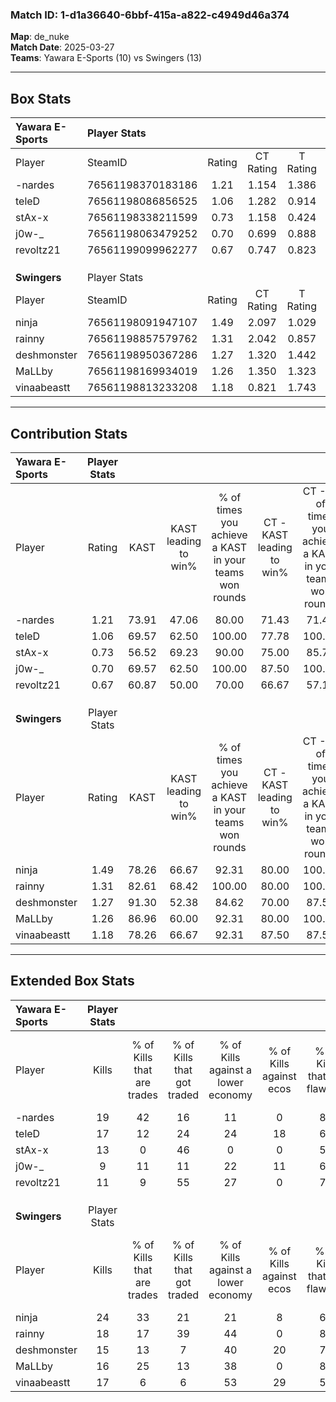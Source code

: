 ### Match ID: 1-d1a36640-6bbf-415a-a822-c4949d46a374  
**Map**: de_nuke  
**Match Date**: 2025-03-27  
**Teams**: Yawara E-Sports (10) vs Swingers (13)  

---  

## Box Stats  

| **Yawara E-Sports** | Player Stats      |        |           |          |       |      |       |         |        |      |     |
| :- | :- | :-: | :-: | :-: | :-: | :-: | :-: | :-: | :-: | :-: | :-: |
| Player              | SteamID           | Rating | CT Rating | T Rating | KAST  | ADR  | Kills | Assists | Deaths | K/D  | HS% |
| -nardes             | 76561198370183186 |  1.21  |   1.154   |  1.386   | 73.91 | 82.8 |  19   |    1    |   16   | 1.19 | 42  |
| teleD               | 76561198086856525 |  1.06  |   1.282   |  0.914   | 69.57 | 70.6 |  17   |    4    |   17   | 1.00 | 82  |
| stAx-x              | 76561198338211599 |  0.73  |   1.158   |  0.424   | 56.52 | 67.6 |  13   |    4    |   20   | 0.65 | 76  |
| j0w-_               | 76561198063479252 |  0.70  |   0.699   |  0.888   | 69.57 | 50.5 |   9   |    5    |   17   | 0.53 | 55  |
| revoltz21           | 76561199099962277 |  0.67  |   0.747   |  0.823   | 60.87 | 59.3 |  11   |    5    |   20   | 0.55 | 63  |
|                     |                   |        |           |          |       |      |       |         |        |      |     |
|                     |                   |        |           |          |       |      |       |         |        |      |     |
|                     |                   |        |           |          |       |      |       |         |        |      |     |
| **Swingers**        | Player Stats      |        |           |          |       |      |       |         |        |      |     |
| Player              | SteamID           | Rating | CT Rating | T Rating | KAST  | ADR  | Kills | Assists | Deaths | K/D  | HS% |
| ninja               | 76561198091947107 |  1.49  |   2.097   |  1.029   | 78.26 | 94.3 |  24   |    1    |   15   | 1.60 | 41  |
| rainny              | 76561198857579762 |  1.31  |   2.042   |  0.857   | 82.61 | 81.0 |  18   |    2    |   13   | 1.38 | 50  |
| deshmonster         | 76561198950367286 |  1.27  |   1.320   |  1.442   | 91.30 | 60.8 |  15   |    4    |   10   | 1.50 | 26  |
| MaLLby              | 76561198169934019 |  1.26  |   1.350   |  1.323   | 86.96 | 82.8 |  16   |    6    |   14   | 1.14 | 43  |
| vinaabeastt         | 76561198813233208 |  1.18  |   0.821   |  1.743   | 78.26 | 87.3 |  17   |    6    |   17   | 1.00 | 70  |
---  

## Contribution Stats  

| **Yawara E-Sports** | Player Stats |       |                      |                                                        |                           |                                                             |                          |                                                            |
| :- | :-: | :-: | :-: | :-: | :-: | :-: | :-: | :-: |
| Player              |    Rating    | KAST  | KAST leading to win% | % of times you achieve a KAST in your teams won rounds | CT - KAST leading to win% | CT - % of times you achieve a KAST in your teams won rounds | T - KAST leading to win% | T - % of times you achieve a KAST in your teams won rounds |
| -nardes             |     1.21     | 73.91 |        47.06         |                         80.00                          |           71.43           |                            71.43                            |          30.00           |                           100.00                           |
| teleD               |     1.06     | 69.57 |        62.50         |                         100.00                         |           77.78           |                           100.00                            |          42.86           |                           100.00                           |
| stAx-x              |     0.73     | 56.52 |        69.23         |                         90.00                          |           75.00           |                            85.71                            |          60.00           |                           100.00                           |
| j0w-_               |     0.70     | 69.57 |        62.50         |                         100.00                         |           87.50           |                           100.00                            |          37.50           |                           100.00                           |
| revoltz21           |     0.67     | 60.87 |        50.00         |                         70.00                          |           66.67           |                            57.14                            |          37.50           |                           100.00                           |
|                     |              |       |                      |                                                        |                           |                                                             |                          |                                                            |
|                     |              |       |                      |                                                        |                           |                                                             |                          |                                                            |
|                     |              |       |                      |                                                        |                           |                                                             |                          |                                                            |
| **Swingers**        | Player Stats |       |                      |                                                        |                           |                                                             |                          |                                                            |
| Player              |    Rating    | KAST  | KAST leading to win% | % of times you achieve a KAST in your teams won rounds | CT - KAST leading to win% | CT - % of times you achieve a KAST in your teams won rounds | T - KAST leading to win% | T - % of times you achieve a KAST in your teams won rounds |
| ninja               |     1.49     | 78.26 |        66.67         |                         92.31                          |           80.00           |                           100.00                            |          50.00           |                           80.00                            |
| rainny              |     1.31     | 82.61 |        68.42         |                         100.00                         |           80.00           |                           100.00                            |          55.56           |                           100.00                           |
| deshmonster         |     1.27     | 91.30 |        52.38         |                         84.62                          |           70.00           |                            87.50                            |          36.36           |                           80.00                            |
| MaLLby              |     1.26     | 86.96 |        60.00         |                         92.31                          |           80.00           |                           100.00                            |          40.00           |                           80.00                            |
| vinaabeastt         |     1.18     | 78.26 |        66.67         |                         92.31                          |           87.50           |                            87.50                            |          50.00           |                           100.00                           |
---  

## Extended Box Stats  

| **Yawara E-Sports** | Player Stats |                            |                            |                                    |                         |                              |                                 |        |                             |                                     |                          |                               |                            |
| :- | :-: | :-: | :-: | :-: | :-: | :-: | :-: | :-: | :-: | :-: | :-: | :-: | :-: |
| Player              |    Kills     | % of Kills that are trades | % of Kills that got traded | % of Kills against a lower economy | % of Kills against ecos | % of Kills that are flawless | % of Kills that are close duels | Deaths | % of Deaths that get traded | % of Deaths against a lower economy | % of Deaths against ecos | % of Deaths that are flawless | % of Deaths that are close |
| -nardes             |      19      |             42             |             16             |                 11                 |            0            |              84              |                5                |   16   |             13              |                 13                  |            6             |              63               |             6              |
| teleD               |      17      |             12             |             24             |                 24                 |           18            |              65              |                6                |   17   |             12              |                 12                  |            0             |              76               |             0              |
| stAx-x              |      13      |             0              |             46             |                 0                  |            0            |              54              |                8                |   20   |             15              |                 10                  |            5             |              70               |             10             |
| j0w-_               |      9       |             11             |             11             |                 22                 |           11            |              67              |                0                |   17   |             24              |                 18                  |            6             |              76               |             0              |
| revoltz21           |      11      |             9              |             55             |                 27                 |            0            |              73              |               18                |   20   |             25              |                 10                  |            0             |              60               |             0              |
|                     |              |                            |                            |                                    |                         |                              |                                 |        |                             |                                     |                          |                               |                            |
|                     |              |                            |                            |                                    |                         |                              |                                 |        |                             |                                     |                          |                               |                            |
|                     |              |                            |                            |                                    |                         |                              |                                 |        |                             |                                     |                          |                               |                            |
| **Swingers**        | Player Stats |                            |                            |                                    |                         |                              |                                 |        |                             |                                     |                          |                               |                            |
| Player              |    Kills     | % of Kills that are trades | % of Kills that got traded | % of Kills against a lower economy | % of Kills against ecos | % of Kills that are flawless | % of Kills that are close duels | Deaths | % of Deaths that get traded | % of Deaths against a lower economy | % of Deaths against ecos | % of Deaths that are flawless | % of Deaths that are close |
| ninja               |      24      |             33             |             21             |                 21                 |            8            |              63              |                8                |   15   |             13              |                 20                  |            7             |              93               |             7              |
| rainny              |      18      |             17             |             39             |                 44                 |            0            |              83              |                0                |   13   |             38              |                 31                  |            0             |              85               |             0              |
| deshmonster         |      15      |             13             |             7              |                 40                 |           20            |              73              |                0                |   10   |             50              |                 10                  |            0             |              70               |             10             |
| MaLLby              |      16      |             25             |             13             |                 38                 |            0            |              81              |                0                |   14   |             21              |                  7                  |            0             |              57               |             14             |
| vinaabeastt         |      17      |             6              |             6              |                 53                 |           29            |              53              |                6                |   17   |             29              |                 24                  |            0             |              59               |             6              |
